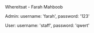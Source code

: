 Whereitsat - Farah Mahboob

Admin:  username: 'farah', 
        password: '123'  

User:   username: 'staff', 
        password: 'qwert' 